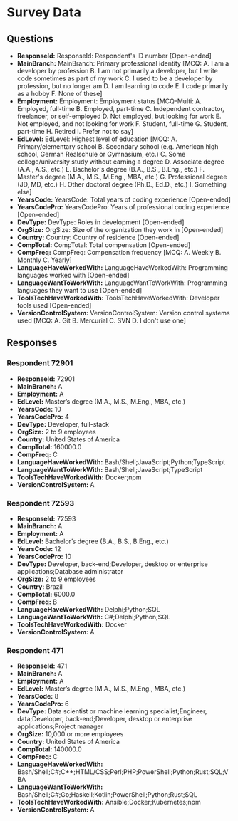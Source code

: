 # Survey Data

## Questions

- **ResponseId:** ResponseId: Respondent's ID number [Open-ended]
- **MainBranch:** MainBranch: Primary professional identity [MCQ: A. I am a developer by profession B. I am not primarily a developer, but I write code sometimes as part of my work C. I used to be a developer by profession, but no longer am D. I am learning to code E. I code primarily as a hobby F. None of these]
- **Employment:** Employment: Employment status [MCQ-Multi: A. Employed, full-time B. Employed, part-time C. Independent contractor, freelancer, or self-employed D. Not employed, but looking for work E. Not employed, and not looking for work F. Student, full-time G. Student, part-time H. Retired I. Prefer not to say]
- **EdLevel:** EdLevel: Highest level of education [MCQ: A. Primary/elementary school B. Secondary school (e.g. American high school, German Realschule or Gymnasium, etc.) C. Some college/university study without earning a degree D. Associate degree (A.A., A.S., etc.) E. Bachelor's degree (B.A., B.S., B.Eng., etc.) F. Master's degree (M.A., M.S., M.Eng., MBA, etc.) G. Professional degree (JD, MD, etc.) H. Other doctoral degree (Ph.D., Ed.D., etc.) I. Something else]
- **YearsCode:** YearsCode: Total years of coding experience [Open-ended]
- **YearsCodePro:** YearsCodePro: Years of professional coding experience [Open-ended]
- **DevType:** DevType: Roles in development [Open-ended]
- **OrgSize:** OrgSize: Size of the organization they work in [Open-ended]
- **Country:** Country: Country of residence [Open-ended]
- **CompTotal:** CompTotal: Total compensation [Open-ended]
- **CompFreq:** CompFreq: Compensation frequency [MCQ: A. Weekly B. Monthly C. Yearly]
- **LanguageHaveWorkedWith:** LanguageHaveWorkedWith: Programming languages worked with [Open-ended]
- **LanguageWantToWorkWith:** LanguageWantToWorkWith: Programming languages they want to use [Open-ended]
- **ToolsTechHaveWorkedWith:** ToolsTechHaveWorkedWith: Developer tools used [Open-ended]
- **VersionControlSystem:** VersionControlSystem: Version control systems used [MCQ: A. Git B. Mercurial C. SVN D. I don't use one]

## Responses

### Respondent 72901

- **ResponseId:** 72901
- **MainBranch:** A
- **Employment:** A
- **EdLevel:** Master’s degree (M.A., M.S., M.Eng., MBA, etc.)
- **YearsCode:** 10
- **YearsCodePro:** 4
- **DevType:** Developer, full-stack
- **OrgSize:** 2 to 9 employees
- **Country:** United States of America
- **CompTotal:** 160000.0
- **CompFreq:** C
- **LanguageHaveWorkedWith:** Bash/Shell;JavaScript;Python;TypeScript
- **LanguageWantToWorkWith:** Bash/Shell;JavaScript;TypeScript
- **ToolsTechHaveWorkedWith:** Docker;npm
- **VersionControlSystem:** A

### Respondent 72593

- **ResponseId:** 72593
- **MainBranch:** A
- **Employment:** A
- **EdLevel:** Bachelor’s degree (B.A., B.S., B.Eng., etc.)
- **YearsCode:** 12
- **YearsCodePro:** 10
- **DevType:** Developer, back-end;Developer, desktop or enterprise applications;Database administrator
- **OrgSize:** 2 to 9 employees
- **Country:** Brazil
- **CompTotal:** 6000.0
- **CompFreq:** B
- **LanguageHaveWorkedWith:** Delphi;Python;SQL
- **LanguageWantToWorkWith:** C#;Delphi;Python;SQL
- **ToolsTechHaveWorkedWith:** Docker
- **VersionControlSystem:** A

### Respondent 471

- **ResponseId:** 471
- **MainBranch:** A
- **Employment:** A
- **EdLevel:** Master’s degree (M.A., M.S., M.Eng., MBA, etc.)
- **YearsCode:** 8
- **YearsCodePro:** 6
- **DevType:** Data scientist or machine learning specialist;Engineer, data;Developer, back-end;Developer, desktop or enterprise applications;Project manager
- **OrgSize:** 10,000 or more employees
- **Country:** United States of America
- **CompTotal:** 140000.0
- **CompFreq:** C
- **LanguageHaveWorkedWith:** Bash/Shell;C#;C++;HTML/CSS;Perl;PHP;PowerShell;Python;Rust;SQL;VBA
- **LanguageWantToWorkWith:** Bash/Shell;C#;Go;Haskell;Kotlin;PowerShell;Python;Rust;SQL
- **ToolsTechHaveWorkedWith:** Ansible;Docker;Kubernetes;npm
- **VersionControlSystem:** A
